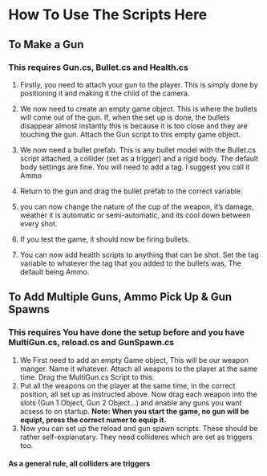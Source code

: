 # How To Use The Scripts Here

## To Make a Gun
### This requires Gun.cs, Bullet.cs and Health.cs

1) Firstly, you need to attach your gun to the player. This is simply done by positioning it and making it the child of the camera.

2) We now need to create an empty game object. This is where the bullets will come out of the gun. If, when the set up is done, the bullets disappear almost instantly this is because it is too close and they are touching the gun. Attach the Gun script to this empty game object.

3) We now need a bullet prefab. This is any bullet model with the Bullet.cs script attached, a collider (set as a trigger) and a rigid body. The default body settings are fine. You will need to add a tag. I suggest you call it Ammo

4) Return to the gun and drag the bullet prefab to the correct variable.

5) you can now change the nature of the cup of the weapon, it’s damage, weather it is automatic or semi-automatic, and its cool down between every shot.

6) If you test the game, it should now be firing bullets.

7) You can now add health scripts to anything that can be shot. Set the tag variable to whatever the tag that you added to the bullets was, The default being Ammo.

## To Add Multiple Guns, Ammo Pick Up & Gun Spawns
### This requires You have done the setup before and you have MultiGun.cs, reload.cs and GunSpawn.cs

1) We First need to add an empty Game object, This will be our weapon manger. Name it whatever. Attach all weapons to the player at the same time. Drag the MultiGun.cs Script to this.
2) Put all the weapons on the player at the same time, in the correct position, all set up as instructed above. Now drag each weapon into the slots (Gun 1 Object, Gun 2 Object...) and enable any guns you want acsess to on startup. **Note: When you start the game, no gun will be equipt, press the correct numer to equip it.**
3) Now you can set up the reload and gun spawn scripts. These should be rather self-explanatary. They need collideres which are set as triggers too.

#### As a general rule, all colliders are triggers

